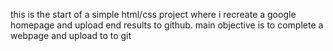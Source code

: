  this is the start of a simple html/css project where i recreate a google homepage and upload end results to github. main objective is to complete a webpage and upload to to git
